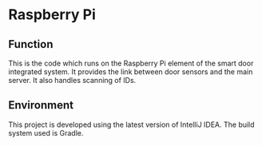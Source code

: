 # Raspberry Pi

## Function

This is the code which runs on the Raspberry Pi element of the smart door integrated system. It provides the link between door sensors and the main server. It also handles scanning of IDs.

## Environment

This project is developed using the latest version of IntelliJ IDEA. The build system used is Gradle.
